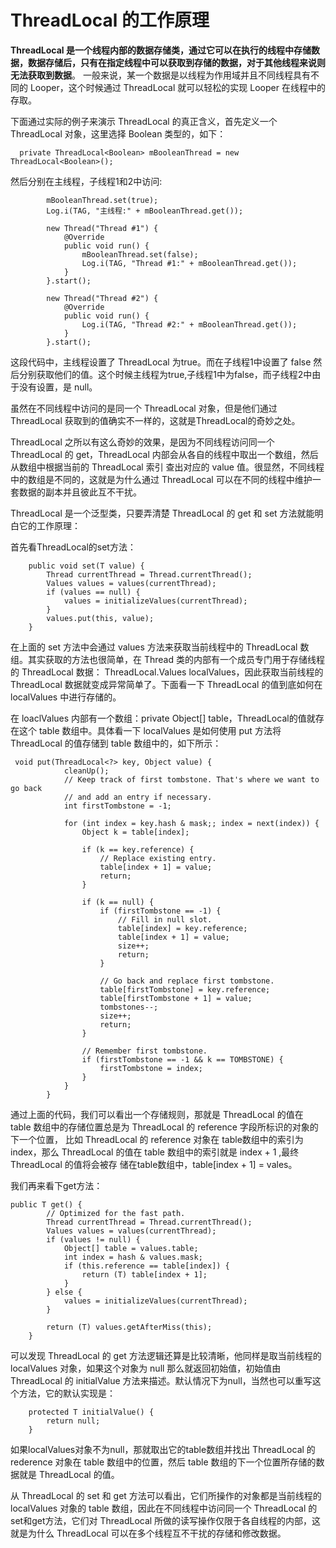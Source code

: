 # ThreadLocal 的工作原理

__ThreadLocal 是一个线程内部的数据存储类，通过它可以在执行的线程中存储数据，数据存储后，只有在指定线程中可以获取到存储的数据，对于其他线程来说则无法获取到数据__。
一般来说，某一个数据是以线程为作用域并且不同线程具有不同的 Looper，这个时候通过 ThreadLocal 就可以轻松的实现 Looper 在线程中的存取。


下面通过实际的例子来演示 ThreadLocal 的真正含义，首先定义一个 ThreadLocal 对象，这里选择 Boolean 类型的，如下：

```
  private ThreadLocal<Boolean> mBooleanThread = new ThreadLocal<Boolean>();

```

然后分别在主线程，子线程1和2中访问:

```
        mBooleanThread.set(true);
        Log.i(TAG, "主线程:" + mBooleanThread.get());

        new Thread("Thread #1") {
            @Override
            public void run() {
                mBooleanThread.set(false);
                Log.i(TAG, "Thread #1:" + mBooleanThread.get());
            }
        }.start();

        new Thread("Thread #2") {
            @Override
            public void run() {
                Log.i(TAG, "Thread #2:" + mBooleanThread.get());
            }
        }.start();
```


这段代码中，主线程设置了 ThreadLocal 为true。而在子线程1中设置了 false 然后分别获取他们的值。这个时候主线程为true,子线程1中为false，而子线程2中由于没有设置，是 null。

虽然在不同线程中访问的是同一个 ThreadLocal 对象，但是他们通过 ThreadLocal 获取到的值确实不一样的，这就是ThreadLocal的奇妙之处。


ThreadLocal 之所以有这么奇妙的效果，是因为不同线程访问同一个 ThreadLocal 的 get，ThreadLocal 内部会从各自的线程中取出一个数组，然后从数组中根据当前的 ThreadLocal 索引
查出对应的 value 值。很显然，不同线程中的数组是不同的，这就是为什么通过 ThreadLocal 可以在不同的线程中维护一套数据的副本并且彼此互不干扰。

ThreadLocal 是一个泛型类，只要弄清楚 ThreadLocal 的 get 和 set 方法就能明白它的工作原理：

首先看ThreadLocal的set方法：

```
    public void set(T value) {
        Thread currentThread = Thread.currentThread();
        Values values = values(currentThread);
        if (values == null) {
            values = initializeValues(currentThread);
        }
        values.put(this, value);
    }
```

在上面的 set 方法中会通过 values 方法来获取当前线程中的 ThreadLocal 数组。其实获取的方法也很简单，在 Thread 类的内部有一个成员专门用于存储线程的 ThreadLocal 数据：
ThreadLocal.Values localValues，因此获取当前线程的 ThreadLocal 数据就变成异常简单了。下面看一下 ThreadLocal 的值到底如何在 localValues 中进行存储的。

在 loaclValues 内部有一个数组：private Object[] table，ThreadLocal的值就存在这个 table 数组中。具体看一下 localValues 是如何使用 put 方法将 
ThreadLocal 的值存储到 table 数组中的，如下所示：

```
 void put(ThreadLocal<?> key, Object value) {
            cleanUp();
            // Keep track of first tombstone. That's where we want to go back
            // and add an entry if necessary.
            int firstTombstone = -1;

            for (int index = key.hash & mask;; index = next(index)) {
                Object k = table[index];

                if (k == key.reference) {
                    // Replace existing entry.
                    table[index + 1] = value;
                    return;
                }

                if (k == null) {
                    if (firstTombstone == -1) {
                        // Fill in null slot.
                        table[index] = key.reference;
                        table[index + 1] = value;
                        size++;
                        return;
                    }

                    // Go back and replace first tombstone.
                    table[firstTombstone] = key.reference;
                    table[firstTombstone + 1] = value;
                    tombstones--;
                    size++;
                    return;
                }

                // Remember first tombstone.
                if (firstTombstone == -1 && k == TOMBSTONE) {
                    firstTombstone = index;
                }
            }
        }
```

通过上面的代码，我们可以看出一个存储规则，那就是 ThreadLocal 的值在 table 数组中的存储位置总是为 ThreadLocal 的 reference 字段所标识的对象的下一个位置，
比如 ThreadLocal 的 reference 对象在 table数组中的索引为index，那么 ThreadLocal 的值在 table 数组中的索引就是 index + 1 ,最终 ThreadLocal 的值将会被存
储在table数组中，table[index + 1] = vales。

我们再来看下get方法：

```
public T get() {
        // Optimized for the fast path.
        Thread currentThread = Thread.currentThread();
        Values values = values(currentThread);
        if (values != null) {
            Object[] table = values.table;
            int index = hash & values.mask;
            if (this.reference == table[index]) {
                return (T) table[index + 1];
            }
        } else {
            values = initializeValues(currentThread);
        }

        return (T) values.getAfterMiss(this);
    }
```

可以发现 ThreadLocal 的 get 方法逻辑还算是比较清晰，他同样是取当前线程的 localValues 对象，如果这个对象为 null 那么就返回初始值，初始值由 ThreadLocal 的 initialValue 
方法来描述。默认情况下为null，当然也可以重写这个方法，它的默认实现是：

```
    protected T initialValue() {
        return null;
    }

```

如果localValues对象不为null，那就取出它的table数组并找出 ThreadLocal 的 rederence 对象在 table 数组中的位置，然后 table 数组的下一个位置所存储的数据就是 ThreadLocal 的值。

从 ThreadLocal 的 set 和 get 方法可以看出，它们所操作的对象都是当前线程的 localValues 对象的 table 数组，因此在不同线程中访问同一个 ThreadLocal 的set和get方法，它们对 
ThreadLocal 所做的读写操作仅限于各自线程的内部，这就是为什么 ThreadLocal 可以在多个线程互不干扰的存储和修改数据。
